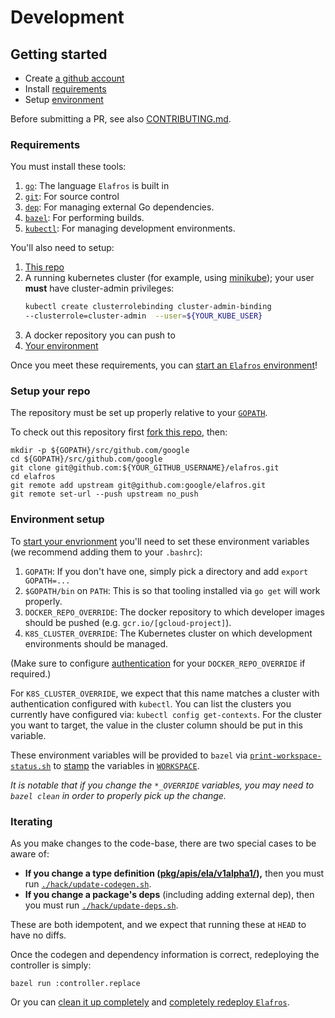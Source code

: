 # Development

## Getting started

* Create [a github account](https://github.com/join)
* Install [requirements](#requirements)
* Setup [environment](#environment-setup)

Before submitting a PR, see also [CONTRIBUTING.md](./CONTRIBUTING.md).

### Requirements

You must install these tools:

1. [`go`](https://golang.org/doc/install): The language `Elafros` is built in
1. [`git`](https://help.github.com/articles/set-up-git/): For source control
1. [`dep`](https://github.com/golang/dep): For managing external Go dependencies.
1. [`bazel`](https://docs.bazel.build/versions/master/getting-started.html): For performing builds.
1. [`kubectl`](https://kubernetes.io/docs/tasks/tools/install-kubectl/): For managing development environments.


You'll also need to setup:

1. [This repo](#setup-your-repo)
1. A running kubernetes cluster (for example, using
   [minikube](https://github.com/kubernetes/minikube)); your user **must** have
   cluster-admin privileges:
   ```bash
   kubectl create clusterrolebinding cluster-admin-binding
   --clusterrole=cluster-admin  --user=${YOUR_KUBE_USER}
   ```
1. A docker repository you can push to
1. [Your environment](#environment-setup)

Once you meet these requirements, you can [start an `Elafros`
environment](README.md#start-elafros)!

### Setup your repo

The repository must be set up properly relative to your
[`GOPATH`](https://github.com/golang/go/wiki/SettingGOPATH).

To check out this repository first [fork this
repo](https://help.github.com/articles/fork-a-repo/), then:

```shell
mkdir -p ${GOPATH}/src/github.com/google
cd ${GOPATH}/src/github.com/google
git clone git@github.com:${YOUR_GITHUB_USERNAME}/elafros.git
cd elafros
git remote add upstream git@github.com:google/elafros.git
git remote set-url --push upstream no_push
```
### Environment setup

To [start your envrionment](./README.md#start-elafros) you'll need to set these environment
variables (we recommend adding them to your `.bashrc`):

1. `GOPATH`: If you don't have one, simply pick a directory and add `export GOPATH=...`
1. `$GOPATH/bin` on `PATH`: This is so that tooling installed via `go get` will work properly.
1. `DOCKER_REPO_OVERRIDE`: The docker repository to which developer images should be pushed (e.g. `gcr.io/[gcloud-project]`).
1. `K8S_CLUSTER_OVERRIDE`: The Kubernetes cluster on which development environments should be managed.

(Make sure to configure [authentication](https://github.com/bazelbuild/rules_docker#authorization) for your
`DOCKER_REPO_OVERRIDE` if required.)

For `K8S_CLUSTER_OVERRIDE`, we expect that this name matches a cluster with authentication configured
with `kubectl`.  You can list the clusters you currently have configured via:
`kubectl config get-contexts`.  For the cluster you want to target, the value in the cluster column
should be put in this variable.

These environment variables will be provided to `bazel` via
[`print-workspace-status.sh`](print-workspace-status.sh) to
[stamp](https://github.com/bazelbuild/rules_docker#stamping) the variables in
[`WORKSPACE`](WORKSPACE).

_It is notable that if you change the `*_OVERRIDE` variables, you may need to `bazel clean` in order
to properly pick up the change._

### Iterating

As you make changes to the code-base, there are two special cases to be aware of:
* **If you change a type definition ([pkg/apis/ela/v1alpha1/](./pkg/apis/ela/v1alpha1/.)),** then you must run [`./hack/update-codegen.sh`](./hack/update-codegen.sh).
* **If you change a package's deps** (including adding external dep), then you must run
  [`./hack/update-deps.sh`](./hack/update-deps.sh).

These are both idempotent, and we expect that running these at `HEAD` to have no diffs.

Once the codegen and dependency information is correct, redeploying the controller is simply:
```shell
bazel run :controller.replace
```

Or you can [clean it up completely](./README.md#clean-up) and [completely
redeploy `Elafros`](./README.md#start-elafros).

